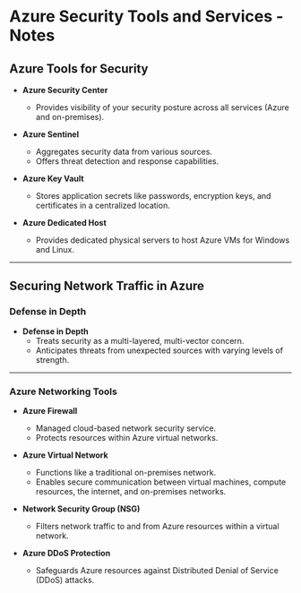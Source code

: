 # Azure Security Tools and Services - Notes

## Azure Tools for Security
- **Azure Security Center**  
  - Provides visibility of your security posture across all services (Azure and on-premises).  

- **Azure Sentinel**  
  - Aggregates security data from various sources.  
  - Offers threat detection and response capabilities.  

- **Azure Key Vault**  
  - Stores application secrets like passwords, encryption keys, and certificates in a centralized location.  

- **Azure Dedicated Host**  
  - Provides dedicated physical servers to host Azure VMs for Windows and Linux.  

---

## Securing Network Traffic in Azure

### Defense in Depth
- **Defense in Depth**  
  - Treats security as a multi-layered, multi-vector concern.  
  - Anticipates threats from unexpected sources with varying levels of strength.  

---

### Azure Networking Tools
- **Azure Firewall**  
  - Managed cloud-based network security service.  
  - Protects resources within Azure virtual networks.  

- **Azure Virtual Network**  
  - Functions like a traditional on-premises network.  
  - Enables secure communication between virtual machines, compute resources, the internet, and on-premises networks.  

- **Network Security Group (NSG)**  
  - Filters network traffic to and from Azure resources within a virtual network.  

- **Azure DDoS Protection**  
  - Safeguards Azure resources against Distributed Denial of Service (DDoS) attacks.  
